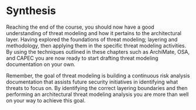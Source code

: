# Synthesis

Reaching the end of the course, you should now have a good understanding of threat modeling and how it pertains to the architectural layer. Having explored the foundations of threat modeling; layering and methodology, then applying them in the specific threat modeling activities. By using the techniques outlined in these chapters such as ArchiMate, OSA, and CAPEC you are now ready to start drafting threat modeling documentation on your own.

Remember, the goal of threat modeling is building a continuous risk analysis documentation that assists future security initiatives in identifying what threats to focus on. By identifying the correct layering boundaries and then performing an architectural threat modeling analysis you are more than well on your way to achieve this goal.
